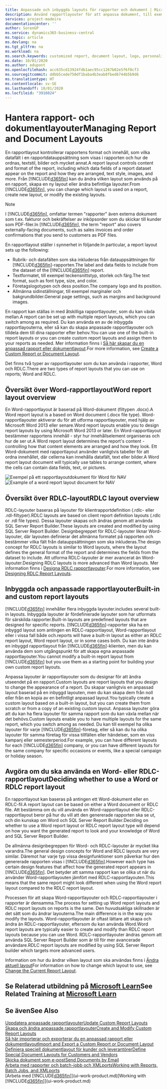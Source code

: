 ```yaml
---
title: Anpassade och inbyggda layouts för rapporter och dokument | Microsoft Docs
description: Använd rapportlayouter för att anpassa dokument, till exempel för att anpassa teckensnitt, logotyp eller inställningar för de PDF-filer som du skickar till kunder.
services: project-madeira
documentationcenter: ''
author: SorenGP
ms.service: dynamics365-business-central
ms.topic: article
ms.devlang: na
ms.tgt_pltfrm: na
ms.workload: na
ms.search.keywords: customized report, document layout, logo, personalize
ms.date: 10/01/2020
ms.author: edupont
ms.openlocfilehash: acc635cd13924fdb1aec95cc1267b02e5f6f0cf3
ms.sourcegitcommit: ddbb5cede750df1baba4b3eab8fbed6744b5b9d6
ms.translationtype: HT
ms.contentlocale: sv-SE
ms.lasthandoff: 10/01/2020
ms.locfileid: "3916024"
---
```

# <a name="managing-report-and-document-layouts"></a><span data-ttu-id="ac76d-103">Hantera rapport- och dokumentlayouter</span><span class="sxs-lookup"><span data-stu-id="ac76d-103">Managing Report and Document Layouts</span></span>
<span data-ttu-id="ac76d-104">En rapportlayout kontrollerar rapportens format och innehåll, som vilka datafält i en rapportdatauppsättning som visas i rapporten och hur de ordnas, textstil, bilder och mycket annat.</span><span class="sxs-lookup"><span data-stu-id="ac76d-104">A report layout controls content and format of the report, including which data fields of a report dataset appear on the report and how they are arranged, text style, images, and more.</span></span> <span data-ttu-id="ac76d-105">Från [!INCLUDE[d365fin](includes/d365fin_md.md)] kan du ändra vilken layout som används på en rapport, skapa en ny layout eller ändra befintliga layouter.</span><span class="sxs-lookup"><span data-stu-id="ac76d-105">From [!INCLUDE[d365fin](includes/d365fin_md.md)], you can change which layout is used on a report, create new layout, or modify the existing layouts.</span></span>

> [!NOTE]  
>   <span data-ttu-id="ac76d-106">I [!INCLUDE[d365fin](includes/d365fin_md.md)], omfattar termen "rapporter" även externa dokument som t.ex. fakturor och bekräftelser av inköpsorder som du skickar till kunder som PDF-filer.</span><span class="sxs-lookup"><span data-stu-id="ac76d-106">In [!INCLUDE[d365fin](includes/d365fin_md.md)], the term "report" also covers externally-facing documents, such as sales invoices and order confirmations that you send to customers as PDF files.</span></span>

<span data-ttu-id="ac76d-107">En rapportlayout ställer i synnerhet in följande:</span><span class="sxs-lookup"><span data-stu-id="ac76d-107">In particular, a report layout sets up the following:</span></span>

* <span data-ttu-id="ac76d-108">Rubrik- och datafälten som ska inkluderas från datauppsättningen för [!INCLUDE[d365fin](includes/d365fin_md.md)]-rapporten.</span><span class="sxs-lookup"><span data-stu-id="ac76d-108">The label and data fields to include from the dataset of the [!INCLUDE[d365fin](includes/d365fin_md.md)] report.</span></span>
* <span data-ttu-id="ac76d-109">Textformatet, till exempel teckensnittstyp, storlek och färg.</span><span class="sxs-lookup"><span data-stu-id="ac76d-109">The text format, such as font type, size, and color.</span></span>
* <span data-ttu-id="ac76d-110">Företagslogotypen och dess position.</span><span class="sxs-lookup"><span data-stu-id="ac76d-110">The company logo and its position.</span></span>
* <span data-ttu-id="ac76d-111">Allmänna sidinställningar, till exempel marginaler och bakgrundbilder.</span><span class="sxs-lookup"><span data-stu-id="ac76d-111">General page settings, such as margins and background images.</span></span>

<span data-ttu-id="ac76d-112">En rapport kan ställas in med åtskilliga rapportlayouter, som du kan växla mellan.</span><span class="sxs-lookup"><span data-stu-id="ac76d-112">A report can be set up with multiple report layouts, which you can switch among as required.</span></span> <span data-ttu-id="ac76d-113">Du kan använda en av de inbyggda rapportlayouterna, eller så kan du skapa anpassade rapportlayouter och tilldela dem till dina rapporter efter behov.</span><span class="sxs-lookup"><span data-stu-id="ac76d-113">You can use one of the built-in report layouts or you can create custom report layouts and assign them to your reports as needed.</span></span> <span data-ttu-id="ac76d-114">Mer information finns i [Så här skapar du en anpassad rapport eller dokumentlayout](ui-how-create-custom-report-layout.md).</span><span class="sxs-lookup"><span data-stu-id="ac76d-114">For more information, see [Create a Custom Report or Document Layout](ui-how-create-custom-report-layout.md).</span></span>

<span data-ttu-id="ac76d-115">Det finns två typer av rapportlayouter som du kan använda i rapporter, Word och RDLC.</span><span class="sxs-lookup"><span data-stu-id="ac76d-115">There are two types of report layouts that you can use on reports; Word and RDLC.</span></span>

## <a name="word-report-layout-overview"></a><span data-ttu-id="ac76d-116">Översikt över Word-rapportlayout</span><span class="sxs-lookup"><span data-stu-id="ac76d-116">Word report layout overview</span></span>
<span data-ttu-id="ac76d-117">En Word-rapportlayout är baserad på Word-dokument (filtypen .docx).</span><span class="sxs-lookup"><span data-stu-id="ac76d-117">A Word report layout is a based on Word document (.docx file type).</span></span> <span data-ttu-id="ac76d-118">Word-rapportlayouter aktiverar du för att utforma rapportlayouter, med hjälp av Microsoft Word 2013 eller senare.</span><span class="sxs-lookup"><span data-stu-id="ac76d-118">Word report layouts enable you to design report layouts by using Microsoft Word 2013 or later.</span></span> <span data-ttu-id="ac76d-119">En Word-rapportlayout bestämmer rapportens innehåll - styr hur innehållselement organiseras och hur de ser ut.</span><span class="sxs-lookup"><span data-stu-id="ac76d-119">A Word report layout determines the report's content - controlling how that content elements are arranged and how they look.</span></span> <span data-ttu-id="ac76d-120">Ett Word-dokument med rapportlayout använder vanligtvis tabeller för att ordna innehållet, där cellerna kan innehålla datafält, text eller bilder.</span><span class="sxs-lookup"><span data-stu-id="ac76d-120">A Word report layout document will typically use tables to arrange content, where the cells can contain data fields, text, or pictures.</span></span>

 <span data-ttu-id="ac76d-121">![Exempel på ett rapportlayoutdokument för Word för NAV](media/nav_wordreportlayout_edit_in_word_example.png "NAV_WordReportLayout_Edit_In_Word_Example")</span><span class="sxs-lookup"><span data-stu-id="ac76d-121">![Example of a word report layout document for NAV](media/nav_wordreportlayout_edit_in_word_example.png "NAV_WordReportLayout_Edit_In_Word_Example")</span></span>  

## <a name="rdlc-layout-overview"></a><span data-ttu-id="ac76d-122">Översikt över RDLC-layout</span><span class="sxs-lookup"><span data-stu-id="ac76d-122">RDLC layout overview</span></span>
<span data-ttu-id="ac76d-123">RDLC-layouter baseras på layouter för klientrapportdefinition (.rdlc- eller .rdl-filtyper).</span><span class="sxs-lookup"><span data-stu-id="ac76d-123">RDLC layouts are based on client report definition layouts (.rdlc or .rdl file types).</span></span> <span data-ttu-id="ac76d-124">Dessa layouter skapas och ändras genom att använda SQL Server Report Builder.</span><span class="sxs-lookup"><span data-stu-id="ac76d-124">These layouts are created and modified by using SQL Server Report Builder.</span></span> <span data-ttu-id="ac76d-125">Designbegreppet för RDLC-layouter liknar Word-layouter, där layouten definierar det allmänna formatet på rapporten och bestämmer vilka fält från datauppsättningen som ska inkluderas.</span><span class="sxs-lookup"><span data-stu-id="ac76d-125">The design concept for RDLC layouts is similar to Word layouts, where the layout defines the general format of the report and determines the fields from the dataset to include.</span></span> <span data-ttu-id="ac76d-126">Att utforma RDLC-layouter är mer avancerat än Word-layouter.</span><span class="sxs-lookup"><span data-stu-id="ac76d-126">Designing RDLC layouts is more advanced than Word layouts.</span></span> <span data-ttu-id="ac76d-127">Mer information finns i [Designa RDLC rapportlayouter](/dynamics-nav/Designing-RDLC-Report-Layouts).</span><span class="sxs-lookup"><span data-stu-id="ac76d-127">For more information, see [Designing RDLC Report Layouts](/dynamics-nav/Designing-RDLC-Report-Layouts).</span></span>

## <a name="built-in-and-custom-report-layouts"></a><span data-ttu-id="ac76d-128">Inbyggda och anpassade rapportlayouter</span><span class="sxs-lookup"><span data-stu-id="ac76d-128">Built-in and custom report layouts</span></span>
[!INCLUDE[d365fin](includes/d365fin_md.md)] <span data-ttu-id="ac76d-129">innehåller flera inbyggda layouter.</span><span class="sxs-lookup"><span data-stu-id="ac76d-129">includes several built-in layouts.</span></span> <span data-ttu-id="ac76d-130">Inbyggda layouter är fördefinierade layouter som har utformats för särskilda rapporter.</span><span class="sxs-lookup"><span data-stu-id="ac76d-130">Built-in layouts are predefined layouts that are designed for specific reports.</span></span> [!INCLUDE[d365fin](includes/d365fin_md.md)]<span data-ttu-id="ac76d-131">-rapporter ska ha en inbyggd layout som antingen en RDLC-rapportlayout, Word-rapportlayout eller i vissa fall både och.</span><span class="sxs-lookup"><span data-stu-id="ac76d-131">reports will have a built-in layout as either an RDLC report layout, Word report layout, or in some cases both.</span></span> <span data-ttu-id="ac76d-132">Du kan inte ändra en inbyggd rapportlayout från [!INCLUDE[d365fin](includes/d365fin_md.md)]-klienten, men du kan använda dem som utgångspunkt för att skapa egna anpassade rapportlayouter.</span><span class="sxs-lookup"><span data-stu-id="ac76d-132">You cannot modify a built-in report layout from [!INCLUDE[d365fin](includes/d365fin_md.md)] but you use them as a starting point for building your own custom report layouts.</span></span>

<span data-ttu-id="ac76d-133">Anpassa layouter är rapportlayouter som du designar för att ändra utseendet på en rapport.</span><span class="sxs-lookup"><span data-stu-id="ac76d-133">Custom layouts are report layouts that you design to change the appearance of a report.</span></span> <span data-ttu-id="ac76d-134">Du skapar vanligtvis en anpassad layout baserad på en inbyggd layouten, men du kan skapa dem från noll eller från en kopia av en befintligt anpassad layout.</span><span class="sxs-lookup"><span data-stu-id="ac76d-134">You typically create a custom layout based on a built-in layout, but you can create them from scratch or from a copy of an existing custom layout.</span></span> <span data-ttu-id="ac76d-135">Anpassa layouter göra att du kan ha flera layouter för samma rapport som du kan växla mellan när det behövs.</span><span class="sxs-lookup"><span data-stu-id="ac76d-135">Custom layouts enable you to have multiple layouts for the same report, which you switch among as needed.</span></span> <span data-ttu-id="ac76d-136">Du kan till exempel ha olika layouter för varje [!INCLUDE[d365fin](includes/d365fin_md.md)]-företag, eller så kan du ha olika layouter för samma företag för vissa tillfällen eller händelser, som en viss kampanj eller semesterperiod.</span><span class="sxs-lookup"><span data-stu-id="ac76d-136">For example, you can have different layouts for each [!INCLUDE[d365fin](includes/d365fin_md.md)] company, or you can have different layouts for the same company for specific occasions or events, like a special campaign or holiday season.</span></span>

## <a name="deciding-whether-to-use-a-word-or-rdlc-report-layout"></a><span data-ttu-id="ac76d-137">Avgöra om du ska använda en Word- eller RDLC-rapportlayout</span><span class="sxs-lookup"><span data-stu-id="ac76d-137">Deciding whether to use a Word or RDLC report layout</span></span>
<span data-ttu-id="ac76d-138">En rapportlayout kan baseras på antingen ett Word-dokument eller en RDLC-fil.</span><span class="sxs-lookup"><span data-stu-id="ac76d-138">A report layout can be based on either a Word document or RDLC file.</span></span> <span data-ttu-id="ac76d-139">Att bestämma om du vill använda en Word-rapportlayout eller RDLC-rapportlayout beror på hur du vill att den genererade rapporten ska se ut, och din kunskap om Word och SQL Server Report Builder.</span><span class="sxs-lookup"><span data-stu-id="ac76d-139">Deciding on whether to use a Word report layout or RDLC report layout type will depend on how you want the generated report to look and your knowledge of Word and SQL Server Report Builder.</span></span>

<span data-ttu-id="ac76d-140">De allmänna designbegreppen för Word- och RDLC-layouter är mycket lika varandra.</span><span class="sxs-lookup"><span data-stu-id="ac76d-140">The general design concepts for Word and RDLC layouts are very similar.</span></span> <span data-ttu-id="ac76d-141">Däremot har varje typ vissa designfunktioner som påverkar hur den genererade rapporten visas i [!INCLUDE[d365fin](includes/d365fin_md.md)].</span><span class="sxs-lookup"><span data-stu-id="ac76d-141">However each type has certain design features that affect how the generated report appears in [!INCLUDE[d365fin](includes/d365fin_md.md)].</span></span> <span data-ttu-id="ac76d-142">Det betyder att samma rapport kan se olika ut när du använder Word-rapportlayouten jämfört med RDLC-rapportlayouten.</span><span class="sxs-lookup"><span data-stu-id="ac76d-142">This means that the same report might look different when using the Word report layout compared to the RDLC report layout.</span></span>

<span data-ttu-id="ac76d-143">Processen för att skapa Word-rapportlayouter och RDLC-rapportlayouter i rapporter är densamma.</span><span class="sxs-lookup"><span data-stu-id="ac76d-143">The process for setting up Word report layouts and RDLC report layouts on reports is the same.</span></span> <span data-ttu-id="ac76d-144">Den huvudsakliga skillnaden är det sätt som du ändrar layouterna.</span><span class="sxs-lookup"><span data-stu-id="ac76d-144">The main difference is in the way you modify the layouts.</span></span> <span data-ttu-id="ac76d-145">Word-rapportlayouter är oftast lättare att skapa och ändra än RDLC-rapportlayouter, eftersom du kan använda Word.</span><span class="sxs-lookup"><span data-stu-id="ac76d-145">Word report layouts are typically easier to create and modify than RDLC report layouts because you can use Word.</span></span> <span data-ttu-id="ac76d-146">RDLC-rapportlayouter ändras genom att använda SQL Server Report Builder som är till för mer avancerade användare.</span><span class="sxs-lookup"><span data-stu-id="ac76d-146">RDLC report layouts are modified by using SQL Server Report builder which targets more advanced users.</span></span>

<span data-ttu-id="ac76d-147">Information om hur du ändrar vilken layout som ska användas finns i [Ändra aktuell layout](ui-how-change-layout-currently-used-report.md)</span><span class="sxs-lookup"><span data-stu-id="ac76d-147">For information on how to change which layout to use, see [Change the Current Report Layout](ui-how-change-layout-currently-used-report.md).</span></span>

## <a name="see-related-training-at-microsoft-learn"></a><span data-ttu-id="ac76d-148">Se Relaterad utbildning på [Microsoft Learn](/learn/modules/change-documents-dynamics-365-business-central/index)</span><span class="sxs-lookup"><span data-stu-id="ac76d-148">See Related Training at [Microsoft Learn](/learn/modules/change-documents-dynamics-365-business-central/index)</span></span>

## <a name="see-also"></a><span data-ttu-id="ac76d-149">Se även</span><span class="sxs-lookup"><span data-stu-id="ac76d-149">See Also</span></span>
[<span data-ttu-id="ac76d-150">Uppdatera anpassade rapportlayouter</span><span class="sxs-lookup"><span data-stu-id="ac76d-150">Update Custom Report Layouts</span></span>](ui-update-report-layouts.md)  
[<span data-ttu-id="ac76d-151">Skapa och ändra anpassade rapportlayouter</span><span class="sxs-lookup"><span data-stu-id="ac76d-151">Create and Modify Custom Report Layouts</span></span>](ui-how-create-custom-report-layout.md)  
[<span data-ttu-id="ac76d-152">Så här importerar och exporterar du en anpassad rapport eller dokumentlayout</span><span class="sxs-lookup"><span data-stu-id="ac76d-152">Import and Export a Custom Report or Document Layout</span></span>](ui-how-import-and-export-report-layout.md)  
[<span data-ttu-id="ac76d-153">Definiera speciell dokumentlayout för kunder och leverantörer</span><span class="sxs-lookup"><span data-stu-id="ac76d-153">Define Special Document Layouts for Customers and Vendors</span></span>](ui-define-customer-vendor-document-layouts.md)  
[<span data-ttu-id="ac76d-154">Skicka dokument som e-post</span><span class="sxs-lookup"><span data-stu-id="ac76d-154">Send Documents by Email</span></span>](ui-how-send-documents-email.md)  
[<span data-ttu-id="ac76d-155">Arbeta med rapporter och batch-jobb och XMLports</span><span class="sxs-lookup"><span data-stu-id="ac76d-155">Working with Reports, Batch Jobs, and XMLports</span></span>](ui-work-report.md)  
<span data-ttu-id="ac76d-156">[Arbeta med [!INCLUDE[d365fin](includes/d365fin_md.md)]](ui-work-product.md)</span><span class="sxs-lookup"><span data-stu-id="ac76d-156">[Working with [!INCLUDE[d365fin](includes/d365fin_md.md)]](ui-work-product.md)</span></span>  
